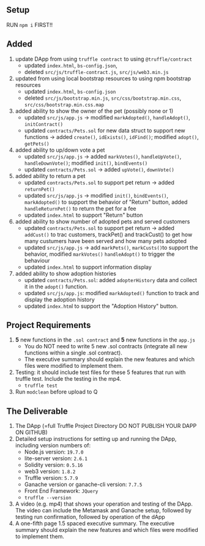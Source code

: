 ## Setup
RUN `npm i` FIRST!!
## Added
1. update DApp from using `truffle contract` to using `@truffle/contract `
    - updated `index.html`, `bs-config.json`, 
    - deleted `src/js/truffle-contract.js`, `src/js/web3.min.js`
2. updated from using local bootstrap resources to using npm bootstrap resources 
    - updated `index.html`, `bs-config.json`
    - deleted `src/js/bootstrap.min.js`, `src/css/bootstrap.min.css`, `src/css/bootstrap.min.css.map`
3. added ability to show the owner of the pet (possibly none or 1)
    - updated `src/js/app.js` -> modified `markAdopted()`, `handleAdopt()`, `initContract()`
    - updated `contracts/Pets.sol` for new data struct to support new functions -> added `create()`, `idExists()`, `idFind()`; modified `adopt()`, `getPets()`
4. added ability to up/down vote a pet
    - updated `src/js/app.js` -> added `markVotes()`, `handleUpVote()`, `handleDownVote()`; modified `init()`, `bindEvents()`
    - updated `contracts/Pets.sol` -> added `upVote()`, `downVote()`
5. added ability to return a pet
    - updated `contracts/Pets.sol` to support pet return -> added `returnPet()`
    - updated `src/js/app.js` -> modified `init()`, `bindEvents()`, `markAdopted()` to support the behavior of "Return" button, added `handleReturnPet()` to return the pet for a fee
    - updated `index.html` to support "Return" button
6. added ability to show number of adopted pets and served customers
    - updated `contracts/Pets.sol` to support pet return -> added `addCust()` to trac customers, trackPet() and trackCust() to get how many custumers have been served and how many pets adopted
    - updated `src/js/app.js` -> add `markPets()`, `markCusts()`to support the behavior, modified `markVotes()` `handleAdopt()` to trigger the behaviour
    - updated `index.html` to support information display
7. added ability to show adoption histories
    - updated `contracts/Pets.sol`: added `adopterHistory` data and collect it in the `adopt()` function.
    - updated `src/js/app.js`: modified `markAdopted()` function to track and display the adoption history
    - updated `index.htm`l to support the "Adoption History" button.



## Project Requirements
1. **5** new functions in the `.sol contract` and **5** new functions in the `app.js`
    - You do NOT need to write 5 new .sol contracts (integrate all new functions within a single .sol contract).
    - The executive summary should explain the new features and which files were modified to implement them.
2. Testing: it should include test files for these 5 features that run with truffle test. Include the testing in the mp4.
    - `truffle test`
3. Run `modclean` before upload to Q

## The Deliverable
1. The DApp (=full Truffle Project Directory DO NOT PUBLISH YOUR DAPP ON GITHUB)
2. Detailed setup instructions for setting up and running the DApp, including version numbers of:
    - Node.js version: `19.7.0`
    - lite-server version: `2.6.1`
    - Solidity version: `0.5.16`
    - web3 version: `1.8.2`
    - Truffle version: `5.7.9`
    - Ganache version or ganache-cli version: `7.7.5`
    - Front End Framework: `JQuery`
    - `truffle --version`
3. A video (e.g. mp4) that shows your operation and testing of the DApp. The video can include the Metamask and Ganache setup, followed by testing run confirmation, followed by operation of the dApp
4. A one-fifth page 1.5 spaced executive summary. The executive summary should explain the new features and which files were modified to implement them.

